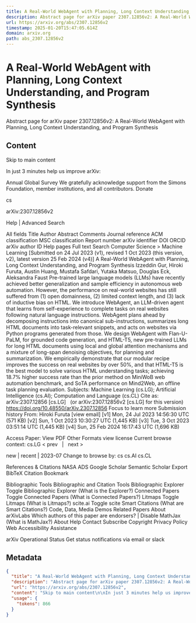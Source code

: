 ```yaml
---
title: A Real-World WebAgent with Planning, Long Context Understanding, and Program Synthesis
description: Abstract page for arXiv paper 2307.12856v2: A Real-World WebAgent with Planning, Long Context Understanding, and Program Synthesis
url: https://arxiv.org/abs/2307.12856v2
timestamp: 2025-01-20T15:47:05.614Z
domain: arxiv.org
path: abs_2307.12856v2
---
```


# A Real-World WebAgent with Planning, Long Context Understanding, and Program Synthesis


Abstract page for arXiv paper 2307.12856v2: A Real-World WebAgent with Planning, Long Context Understanding, and Program Synthesis


## Content

Skip to main content

In just 3 minutes help us improve arXiv:

Annual Global Survey
We gratefully acknowledge support from the Simons Foundation, member institutions, and all contributors.
Donate
>
cs
>
arXiv:2307.12856v2

Help | Advanced Search

All fields
Title
Author
Abstract
Comments
Journal reference
ACM classification
MSC classification
Report number
arXiv identifier
DOI
ORCID
arXiv author ID
Help pages
Full text
Search
Computer Science > Machine Learning
[Submitted on 24 Jul 2023 (v1), revised 1 Oct 2023 (this version, v2), latest version 25 Feb 2024 (v4)]
A Real-World WebAgent with Planning, Long Context Understanding, and Program Synthesis
Izzeddin Gur, Hiroki Furuta, Austin Huang, Mustafa Safdari, Yutaka Matsuo, Douglas Eck, Aleksandra Faust
Pre-trained large language models (LLMs) have recently achieved better generalization and sample efficiency in autonomous web automation. However, the performance on real-world websites has still suffered from (1) open domainness, (2) limited context length, and (3) lack of inductive bias on HTML. We introduce WebAgent, an LLM-driven agent that learns from self-experience to complete tasks on real websites following natural language instructions. WebAgent plans ahead by decomposing instructions into canonical sub-instructions, summarizes long HTML documents into task-relevant snippets, and acts on websites via Python programs generated from those. We design WebAgent with Flan-U-PaLM, for grounded code generation, and HTML-T5, new pre-trained LLMs for long HTML documents using local and global attention mechanisms and a mixture of long-span denoising objectives, for planning and summarization. We empirically demonstrate that our modular recipe improves the success on real websites by over 50%, and that HTML-T5 is the best model to solve various HTML understanding tasks; achieving 18.7% higher success rate than the prior method on MiniWoB web automation benchmark, and SoTA performance on Mind2Web, an offline task planning evaluation.
Subjects:	Machine Learning (cs.LG); Artificial Intelligence (cs.AI); Computation and Language (cs.CL)
Cite as:	arXiv:2307.12856 [cs.LG]
 	(or arXiv:2307.12856v2 [cs.LG] for this version)
 	
https://doi.org/10.48550/arXiv.2307.12856
Focus to learn more
Submission history
From: Hiroki Furuta [view email]
[v1] Mon, 24 Jul 2023 14:56:30 UTC (571 KB)
[v2] Sun, 1 Oct 2023 10:30:27 UTC (1,445 KB)
[v3] Tue, 3 Oct 2023 03:51:14 UTC (1,445 KB)
[v4] Sun, 25 Feb 2024 16:17:43 UTC (1,696 KB)

Access Paper:
View PDF
Other Formats
view license
Current browse context:
cs.LG
< prev   |   next >

new | recent | 2023-07
Change to browse by:
cs
cs.AI
cs.CL

References & Citations
NASA ADS
Google Scholar
Semantic Scholar
Export BibTeX Citation
Bookmark
 
Bibliographic Tools
Bibliographic and Citation Tools
Bibliographic Explorer Toggle
Bibliographic Explorer (What is the Explorer?)
Connected Papers Toggle
Connected Papers (What is Connected Papers?)
Litmaps Toggle
Litmaps (What is Litmaps?)
scite.ai Toggle
scite Smart Citations (What are Smart Citations?)
Code, Data, Media
Demos
Related Papers
About arXivLabs
Which authors of this paper are endorsers? | Disable MathJax (What is MathJax?)
About
Help
Contact
Subscribe
Copyright
Privacy Policy
Web Accessibility Assistance

arXiv Operational Status 
Get status notifications via email or slack

## Metadata

```json
{
  "title": "A Real-World WebAgent with Planning, Long Context Understanding, and Program Synthesis",
  "description": "Abstract page for arXiv paper 2307.12856v2: A Real-World WebAgent with Planning, Long Context Understanding, and Program Synthesis",
  "url": "https://arxiv.org/abs/2307.12856v2",
  "content": "Skip to main content\n\nIn just 3 minutes help us improve arXiv:\n\nAnnual Global Survey\nWe gratefully acknowledge support from the Simons Foundation, member institutions, and all contributors.\nDonate\n>\ncs\n>\narXiv:2307.12856v2\n\nHelp | Advanced Search\n\nAll fields\nTitle\nAuthor\nAbstract\nComments\nJournal reference\nACM classification\nMSC classification\nReport number\narXiv identifier\nDOI\nORCID\narXiv author ID\nHelp pages\nFull text\nSearch\nComputer Science > Machine Learning\n[Submitted on 24 Jul 2023 (v1), revised 1 Oct 2023 (this version, v2), latest version 25 Feb 2024 (v4)]\nA Real-World WebAgent with Planning, Long Context Understanding, and Program Synthesis\nIzzeddin Gur, Hiroki Furuta, Austin Huang, Mustafa Safdari, Yutaka Matsuo, Douglas Eck, Aleksandra Faust\nPre-trained large language models (LLMs) have recently achieved better generalization and sample efficiency in autonomous web automation. However, the performance on real-world websites has still suffered from (1) open domainness, (2) limited context length, and (3) lack of inductive bias on HTML. We introduce WebAgent, an LLM-driven agent that learns from self-experience to complete tasks on real websites following natural language instructions. WebAgent plans ahead by decomposing instructions into canonical sub-instructions, summarizes long HTML documents into task-relevant snippets, and acts on websites via Python programs generated from those. We design WebAgent with Flan-U-PaLM, for grounded code generation, and HTML-T5, new pre-trained LLMs for long HTML documents using local and global attention mechanisms and a mixture of long-span denoising objectives, for planning and summarization. We empirically demonstrate that our modular recipe improves the success on real websites by over 50%, and that HTML-T5 is the best model to solve various HTML understanding tasks; achieving 18.7% higher success rate than the prior method on MiniWoB web automation benchmark, and SoTA performance on Mind2Web, an offline task planning evaluation.\nSubjects:\tMachine Learning (cs.LG); Artificial Intelligence (cs.AI); Computation and Language (cs.CL)\nCite as:\tarXiv:2307.12856 [cs.LG]\n \t(or arXiv:2307.12856v2 [cs.LG] for this version)\n \t\nhttps://doi.org/10.48550/arXiv.2307.12856\nFocus to learn more\nSubmission history\nFrom: Hiroki Furuta [view email]\n[v1] Mon, 24 Jul 2023 14:56:30 UTC (571 KB)\n[v2] Sun, 1 Oct 2023 10:30:27 UTC (1,445 KB)\n[v3] Tue, 3 Oct 2023 03:51:14 UTC (1,445 KB)\n[v4] Sun, 25 Feb 2024 16:17:43 UTC (1,696 KB)\n\nAccess Paper:\nView PDF\nOther Formats\nview license\nCurrent browse context:\ncs.LG\n< prev   |   next >\n\nnew | recent | 2023-07\nChange to browse by:\ncs\ncs.AI\ncs.CL\n\nReferences & Citations\nNASA ADS\nGoogle Scholar\nSemantic Scholar\nExport BibTeX Citation\nBookmark\n \nBibliographic Tools\nBibliographic and Citation Tools\nBibliographic Explorer Toggle\nBibliographic Explorer (What is the Explorer?)\nConnected Papers Toggle\nConnected Papers (What is Connected Papers?)\nLitmaps Toggle\nLitmaps (What is Litmaps?)\nscite.ai Toggle\nscite Smart Citations (What are Smart Citations?)\nCode, Data, Media\nDemos\nRelated Papers\nAbout arXivLabs\nWhich authors of this paper are endorsers? | Disable MathJax (What is MathJax?)\nAbout\nHelp\nContact\nSubscribe\nCopyright\nPrivacy Policy\nWeb Accessibility Assistance\n\narXiv Operational Status \nGet status notifications via email or slack",
  "usage": {
    "tokens": 866
  }
}
```
